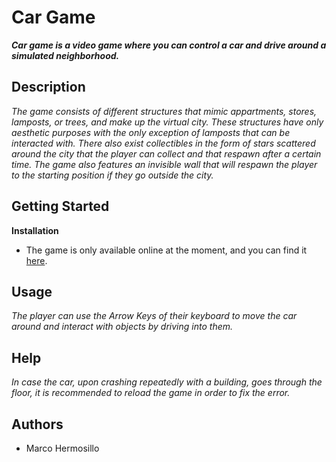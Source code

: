 ﻿# Car Game

**_Car game is a video game where you can control a car and drive around a simulated neighborhood._**

## Description

_The game consists of different structures that mimic appartments, stores, lamposts, or trees, and make up the virtual city. These structures have only aesthetic purposes with the only exception of lamposts that can be interacted with. There also exist collectibles in the form of stars scattered around the city that the player can collect and that respawn after a certain time. The game also features an invisible wall that will respawn the player to the starting position if they go outside the city._
 
## Getting Started

**Installation**
- The game is only available online at the moment, and you can find it [here](https://mhermosillo7.github.io/CarGame_MH/).


## Usage

_The player can use the Arrow Keys of their keyboard to move the car around and interact with objects by driving into them._

## Help

_In case the car, upon crashing repeatedly with a building, goes through the floor, it is recommended to reload the game in order to fix the error._

Authors
---
- Marco Hermosillo




```
